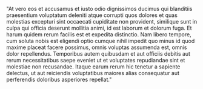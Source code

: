 "At vero eos et accusamus et iusto odio dignissimos ducimus qui blanditiis praesentium voluptatum
 deleniti atque corrupti quos dolores et quas molestias excepturi sint occaecati cupiditate non 
 provident, similique sunt in culpa qui officia deserunt mollitia animi, id est laborum et dolorum 
 fuga. Et harum quidem rerum facilis est et expedita distinctio. Nam libero tempore, cum soluta nobis 
 est eligendi optio cumque nihil impedit quo minus id quod maxime placeat facere possimus, omnis 
 voluptas assumenda est, omnis dolor repellendus. Temporibus autem quibusdam et aut officiis debitis 
 aut rerum necessitatibus saepe eveniet ut et voluptates repudiandae sint et molestiae non 
 recusandae. Itaque earum rerum hic tenetur a sapiente delectus, ut aut reiciendis voluptatibus maiores 
 alias consequatur aut perferendis doloribus asperiores repellat."